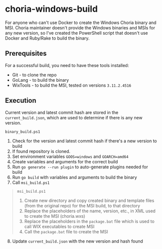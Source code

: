 # choria-windows-build

For anyone who can't use Docker to create the Windows Choria binary and MSI. Choria maintainer doesn't provide the Windows binaries and MSIs for any new version, so I've created the PowerShell script that doesn't use Docker and Ruby/Rake to build the binary.

## Prerequisites

For a successful build, you need to have these tools installed:

- Git - to clone the repo
- GoLang - to build the binary
- WixTools - to build the MSI, tested on versions `3.11.2.4516`

## Execution

Current version and latest commit hash are stored in the `current_build.json`, which are used to determine if there is any new version.

`binary_build.ps1`
1. Check for the version and latest commit hash if there's a new version to build
2. If found repository is cloned.
3. Set environment variables `GOOS=windows` and `GOARCH=amd64`
4. Create variables and arguments for the correct build
5. Run `go generate --run plugin` to auto-generate plugins needed for build
6. Run `go build` with variables and arguments to build the binary
7. Call `msi_build.ps1`

> `msi_build.ps1`
> 1. Create new directory and copy created binary and template files (from the original repo) for the MSI build, to that directory
> 2. Replace the placeholders of the name, version, etc., in XML used to create the MSI (choria.wxs)
> 3. Replace the placeholders in the `package.bat` file which is used to call WIX executables to create MSI
> 4. Call the `package.bat` file to create the MSI

8. Update `current_build.json` with the new version and hash found
